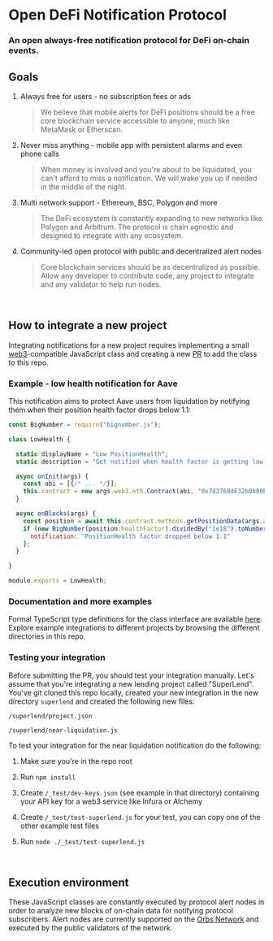 # Open DeFi Notification Protocol

### An open always-free notification protocol for DeFi on-chain events.

## Goals

1. Always free for users - no subscription fees or ads

    > We believe that mobile alerts for DeFi positions should be a free core blockchain service accessible to anyone, much like MetaMask or Etherscan.

2. Never miss anything - mobile app with persistent alarms and even phone calls

    > When money is involved and you're about to be liquidated, you can't afford to miss a notification. We will wake you up if needed in the middle of the night.

3. Multi network support - Ethereum, BSC, Polygon and more

    > The DeFi ecosystem is constantly expanding to new networks like Polygon and Arbitrum. The protocol is chain agnostic and designed to integrate with any ecosystem.

4. Community-led open protocol with public and decentralized alert nodes

    > Core blockchain services should be as decentralized as possible. Allow any developer to contribute code, any project to integrate and any validator to help run nodes.

&nbsp;

## How to integrate a new project

Integrating notifications for a new project requires implementing a small [web3](https://github.com/ChainSafe/web3.js)-compatible JavaScript class and creating a new [PR](https://docs.github.com/en/github/collaborating-with-pull-requests) to add the class to this repo.

### Example - low health notification for Aave

This notification aims to protect Aave users from liquidation by notifying them when their position health factor drops below 1.1:

```js
const BigNumber = require("bignumber.js");

class LowHealth {

  static displayName = "Low PositionHealth";
  static description = "Get notified when health factor is getting low (below 1.1)";

  async onInit(args) {
    const abi = [{/* ... */}];
    this.contract = new args.web3.eth.Contract(abi, "0x7d2768dE32b0b80b7a3454c06BdAc94A69DDc7A9");
  }

  async onBlocks(args) {
    const position = await this.contract.methods.getPositionData(args.address).call();
    if (new BigNumber(position.healthFactor).dividedBy("1e18").toNumber() < 1.1) return {
      notification: "PositionHealth factor dropped below 1.1"
    };
  }

}

module.exports = LowHealth;
```

### Documentation and more examples

Formal TypeScript type definitions for the class interface are available [here](interfaces.ts). Explore example integrations to different projects by browsing the different directories in this repo.

### Testing your integration

Before submitting the PR, you should test your integration manually. Let's assume that you're integrating a new lending project called "SuperLend". You've git cloned this repo locally, created your new integration in the new directory `superlend` and created the following new files:

`/superlend/project.json`

`/superlend/near-liquidation.js`

To test your integration for the near liquidation notification do the following:

1. Make sure you're in the repo root

2. Run `npm install`

3. Create `/_test/dev-keys.json` (see example in that directory) containing your API key for a web3 service like Infura or Alchemy

4. Create `/_test/test-superlend.js` for your test, you can copy one of the other example test files

5. Run `node ./_test/test-superlend.js`

&nbsp;

## Execution environment

These JavaScript classes are constantly executed by protocol alert nodes in order to analyze new blocks of on-chain data for notifying protocol subscribers. Alert nodes are currently supported on the [Orbs Network](https://orbs.com) and executed by the public validators of the network.
